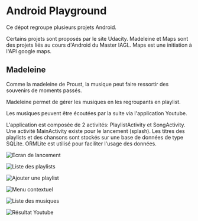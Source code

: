# Android Playground

Ce dépot regroupe plusieurs projets Android.

Certains projets sont proposés par le site Udacity.
Madeleine et Maps sont des projets liés au cours d'Android du Master IAGL.
Maps est une initiation à l'API google maps.

## Madeleine

Comme la madeleine de Proust, la musique peut faire ressortir des souvenirs de moments passés.

Madeleine permet de gérer les musiques en les regroupants en playlist.

Les musiques peuvent être écoutées par la suite via l'application Youtube.

L'application est composée de 2 activités: PlaylistActivity et SongActivity.
Une activité MainActivity existe pour le lancement (splash).
Les titres des playlists et des chansons sont stockés sur une base de données de type SQLite.
ORMLite est utilisé pour faciliter l'usage des données.

![Ecran de lancement](misc/splash.png)

![Liste des playlists](misc/playlists.png)

![Ajouter une playlist](misc/add-playlist.png)

![Menu contextuel](misc/contextual-menu.png)

![Liste des musiques](misc/songs.png)

![Résultat Youtube](misc/youtube-result.png)
